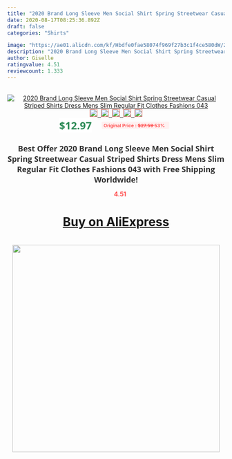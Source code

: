 ```yaml
---
title: "2020 Brand Long Sleeve Men Social Shirt Spring Streetwear Casual Striped Shirts Dress Mens Slim Regular Fit Clothes Fashions 043"
date: 2020-08-17T08:25:36.892Z
draft: false
categories: "Shirts"

image: "https://ae01.alicdn.com/kf/Hbdfe0fae58074f969f27b3c1f4ce580dW/2020-Brand-Long-Sleeve-Men-Social-Shirt-Spring-Streetwear-Casual-Striped-Shirts-Dress-Mens-Slim-Regular.jpg"
description: "2020 Brand Long Sleeve Men Social Shirt Spring Streetwear Casual Striped Shirts Dress Mens Slim Regular Fit Clothes Fashions 043"
author: Giselle
ratingvalue: 4.51
reviewcount: 1.333
---
```

<br>
<div style="text-align: center;">
<a href="https://s.click.aliexpress.com/e/_A4zt4h" target="_blank" rel="nofollow noopener noreferrer"><img alt="2020 Brand Long Sleeve Men Social Shirt Spring Streetwear Casual Striped Shirts Dress Mens Slim Regular Fit Clothes Fashions 043" class="magnifier-image" src="https://ae01.alicdn.com/kf/Hbdfe0fae58074f969f27b3c1f4ce580dW/2020-Brand-Long-Sleeve-Men-Social-Shirt-Spring-Streetwear-Casual-Striped-Shirts-Dress-Mens-Slim-Regular.jpg_640x640.jpg">
<br>
<img style="border:1px solid salmon" src="https://ae01.alicdn.com/kf/Hbdfe0fae58074f969f27b3c1f4ce580dW/2020-Brand-Long-Sleeve-Men-Social-Shirt-Spring-Streetwear-Casual-Striped-Shirts-Dress-Mens-Slim-Regular.jpg_120x120.jpg">&nbsp;&nbsp;<img style="border:1px solid salmon" src="https://ae01.alicdn.com/kf/H56c767a689904a338d92c276a2022c8aj/2020-Brand-Long-Sleeve-Men-Social-Shirt-Spring-Streetwear-Casual-Striped-Shirts-Dress-Mens-Slim-Regular.jpg_120x120.jpg">&nbsp;&nbsp;<img style="border:1px solid salmon" src="https://ae01.alicdn.com/kf/Hd562cb4ec1474c8d9a094560624d423cp/2020-Brand-Long-Sleeve-Men-Social-Shirt-Spring-Streetwear-Casual-Striped-Shirts-Dress-Mens-Slim-Regular.jpg_120x120.jpg">&nbsp;&nbsp;<img style="border:1px solid salmon" src="https://ae01.alicdn.com/kf/Hefad01a43b6a4710ad86a9498b877df3U/2020-Brand-Long-Sleeve-Men-Social-Shirt-Spring-Streetwear-Casual-Striped-Shirts-Dress-Mens-Slim-Regular.jpg_120x120.jpg">&nbsp;&nbsp;<img style="border:1px solid salmon" src="https://ae01.alicdn.com/kf/Hd7265daa809445d19e195278bc57422d3/2020-Brand-Long-Sleeve-Men-Social-Shirt-Spring-Streetwear-Casual-Striped-Shirts-Dress-Mens-Slim-Regular.jpg_120x120.jpg"></a></div><br0>
<div style="text-align: center;"><span style="background-color: white; border: 0px; box-sizing: border-box; color: seagreen; display: inline-block; font-family: &quot;open sans&quot; , &quot;arial&quot; , &quot;helvetica&quot; , sans-serif , &quot;heiti&quot;; font-size: 24px; font-stretch: inherit; font-weight: 700; line-height: inherit; margin: 0px 10px 0px 0px; padding: 0px; vertical-align: middle;">$12.97 </span>
<span style="background: rgb(255 , 241 , 241); border-radius: 3px; border: 0px; box-sizing: border-box; color: #ff4747; display: inline-block; font-family: inherit; font-size: 12px; font-stretch: inherit; font-style: inherit; font-variant: inherit; font-weight: 600; line-height: inherit; margin: 0px; padding: 2px 5px; transform: scale(0.9); vertical-align: middle;">Original Price : <b style="text-decoration: line-through;">$27.59 </b> 53%&nbsp;&nbsp;</span></div>
<h1 style="color: #333333; display: inline-block; font-family: &quot;open sans&quot; , &quot;arial&quot; , &quot;helvetica&quot; , sans-serif , &quot;heiti&quot;; font-size: 18px; font-stretch: inherit; font-weight: 700; text-align: center;">Best Offer 2020 Brand Long Sleeve Men Social Shirt Spring Streetwear Casual Striped Shirts Dress Mens Slim Regular Fit Clothes Fashions 043 with Free Shipping Worldwide!</h1>
<div style="color: #ff4747; text-align: center;">
<img src="https://4.bp.blogspot.com/-M0ZcTcb-5uY/XleCXlxnR4I/AAAAAAAAAEc/OrjgMkXV1oMQFaCRZj5HQwOCBcu3w1FegCPcBGAYYCw/s1600/star.png" style="height: 15px;">&nbsp;<b>4.51</b></div>
<div class="button_cont" align="center"><a class="buynow_a" href="https://s.click.aliexpress.com/e/_A4zt4h" target="_blank" rel="nofollow noopener noreferrer"><H1>Buy on AliExpress</H1></a></div><br>
<div class="separator" style="clear: both; text-align: center;">
<img src="https://lh3.googleusercontent.com/-pTy5HemUv9M/XlePHvY0dAI/AAAAAAAAAE4/0nX5iRUoIWY8eMW9Dpxeirr157OZliDIgCLcBGAsYHQ/s1600/badge.gif" width="480">
</div>
